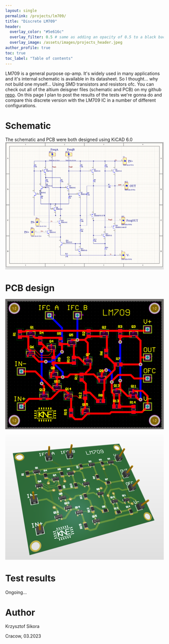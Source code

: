 ```yaml
---
layout: single
permalink: /projects/lm709/
title: "Discrete LM709"
header:
  overlay_color: "#5e616c"
  overlay_filter: 0.5 # same as adding an opacity of 0.5 to a black background
  overlay_image: /assets/images/projects_header.jpeg
author_profile: true
toc: true
toc_label: "Table of contents"
---
```



LM709 is a general purpose op-amp. It's widely used in many applications and it's internal schematic is available in its datasheet. So I thought... why not build one myself... Using SMD transistors and resistors ofc. 
You can check out all of the altium deisgner files (schematic and PCB) on my github [repo](https://github.com/411568/Discrete_LM709). On this page I plan to post the results of the tests we're gonna do and compare this discrete version with the LM709 IC in a number of different configurations.


# Schematic
The schematic and PCB were both designed using KiCAD 6.0
![Schematic](/assets/images/lm709/schematic.png)

# PCB design
![PCB](/assets/images/lm709/pcb.png)


![3d view](/assets/images/lm709/3dview.png)

# Test results
Ongoing... 


# Author
Krzysztof Sikora

Cracow, 03.2023